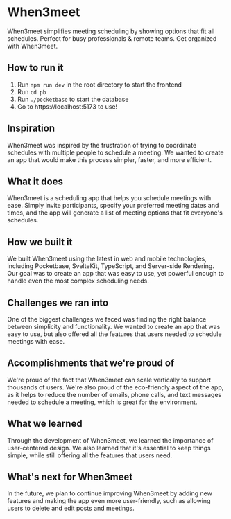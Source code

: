 # When3meet

When3meet simplifies meeting scheduling by showing options that fit all schedules. Perfect for busy professionals & remote teams. Get organized with When3meet.

## How to run it

1. Run `npm run dev` in the root directory to start the frontend
2. Run `cd pb`
3. Run `./pocketbase` to start the database
4. Go to https://localhost:5173 to use!

## Inspiration

When3meet was inspired by the frustration of trying to coordinate schedules with multiple people to schedule a meeting. We wanted to create an app that would make this process simpler, faster, and more efficient.

## What it does

When3meet is a scheduling app that helps you schedule meetings with ease. Simply invite participants, specify your preferred meeting dates and times, and the app will generate a list of meeting options that fit everyone's schedules.

## How we built it

We built When3meet using the latest in web and mobile technologies, including Pocketbase, SvelteKit, TypeScript, and Server-side Rendering. Our goal was to create an app that was easy to use, yet powerful enough to handle even the most complex scheduling needs.

## Challenges we ran into

One of the biggest challenges we faced was finding the right balance between simplicity and functionality. We wanted to create an app that was easy to use, but also offered all the features that users needed to schedule meetings with ease.

## Accomplishments that we're proud of

We're proud of the fact that When3meet can scale vertically to support thousands of users. We're also proud of the eco-friendly aspect of the app, as it helps to reduce the number of emails, phone calls, and text messages needed to schedule a meeting, which is great for the environment.

## What we learned

Through the development of When3meet, we learned the importance of user-centered design. We also learned that it's essential to keep things simple, while still offering all the features that users need.

## What's next for When3meet

In the future, we plan to continue improving When3meet by adding new features and making the app even more user-friendly, such as allowing users to delete and edit posts and meetings.
